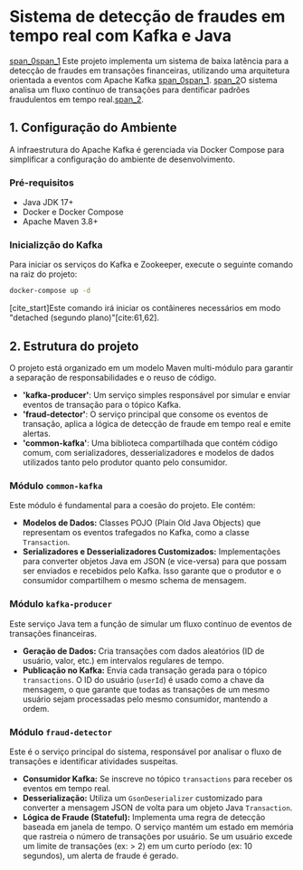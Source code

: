 # Sistema de detecção de fraudes em tempo real com Kafka e Java

  [span_0](start_span)[span_1](start_span) Este projeto implementa um sistema de baixa latência para a detecção de fraudes em transações financeiras, utilizando uma arquitetura orientada a eventos com Apache Kafka [span_0](end_span)[span_1](end_span). [span_2](start_span)O sistema analisa um fluxo contínuo de transações para dentificar padrões fraudulentos em tempo real.[span_2](end_span).

## 1. Configuração do Ambiente

A infraestrutura do Apache Kafka é gerenciada via Docker Compose para simplificar a configuração do ambiente de desenvolvimento.

### Pré-requisitos
- Java JDK 17+
- Docker e Docker Compose
- Apache Maven 3.8+

### Inicializção do Kafka
Para iniciar os serviços do Kafka e Zookeeper, execute o seguinte comando na raiz do projeto:

```bash
docker-compose up -d
```

[cite_start]Este comando irá iniciar os contâineres necessários em modo "detached (segundo plano)"[cite:61,62].

## 2. Estrutura do projeto

O projeto está organizado em um modelo Maven multi-módulo para garantir a separação de responsabilidades e o reuso de código.

- **'kafka-producer'**: Um serviço simples responsável por simular e enviar eventos de transação para o tópico Kafka.
- **'fraud-detector'**: O serviço principal que consome os eventos de transação, aplica a lógica de detecção de fraude em tempo real e emite alertas.
- **'common-kafka'**: Uma biblioteca compartilhada que contém código comum, com serializadores, desserializadores e modelos de dados utilizados tanto pelo produtor quanto pelo consumidor.

### Módulo `common-kafka`

Este módulo é fundamental para a coesão do projeto. Ele contém:

-   **Modelos de Dados:** Classes POJO (Plain Old Java Objects) que representam os eventos trafegados no Kafka, como a classe `Transaction`.
-   **Serializadores e Desserializadores Customizados:** Implementações para converter objetos Java em JSON (e vice-versa) para que possam ser enviados e recebidos pelo Kafka. Isso garante que o produtor e o consumidor compartilhem o mesmo schema de mensagem.

### Módulo `kafka-producer`

Este serviço Java tem a função de simular um fluxo contínuo de eventos de transações financeiras.

-   **Geração de Dados:** Cria transações com dados aleatórios (ID de usuário, valor, etc.) em intervalos regulares de tempo.
-   **Publicação no Kafka:** Envia cada transação gerada para o tópico `transactions`. O ID do usuário (`userId`) é usado como a chave da mensagem, o que garante que todas as transações de um mesmo usuário sejam processadas pelo mesmo consumidor, mantendo a ordem.

### Módulo `fraud-detector`

Este é o serviço principal do sistema, responsável por analisar o fluxo de transações e identificar atividades suspeitas.

-   **Consumidor Kafka:** Se inscreve no tópico `transactions` para receber os eventos em tempo real.
-   **Desserialização:** Utiliza um `GsonDeserializer` customizado para converter a mensagem JSON de volta para um objeto Java `Transaction`.
-   **Lógica de Fraude (Stateful):** Implementa uma regra de detecção baseada em janela de tempo. O serviço mantém um estado em memória que rastreia o número de transações por usuário. Se um usuário excede um limite de transações (ex: > 2) em um curto período (ex: 10 segundos), um alerta de fraude é gerado.
